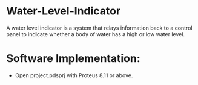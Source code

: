 # Water-Level-Indicator
A water level indicator is a system that relays information back to a control panel  to indicate whether a body of water has a high or low water level. 
# Software Implementation:
* Open project.pdsprj with Proteus 8.11 or above.
